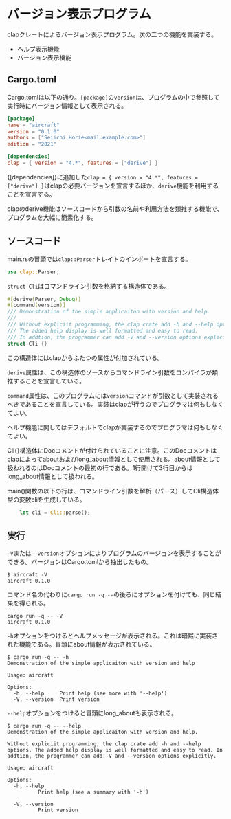 # バージョン表示プログラム

clapクレートによるバージョン表示プログラム。次の二つの機能を実装する。

- ヘルプ表示機能
- バージョン表示機能

## Cargo.toml
Cargo.tomlは以下の通り。`[package]`の`version`は、プログラムの中で参照して実行時にバージョン情報として表示される。
```toml:Cargo.toml
[package]
name = "aircraft"
version = "0.1.0"
authors = ["Seiichi Horie<mail.example.com>"]
edition = "2021"

[dependencies]
clap = { version = "4.*", features = ["derive"] }
```
{[dependencies]}に追加した`clap = { version = "4.*", features = ["derive"] }`はclapの必要バージョンを宣言するほか、`derive`機能を利用することを宣言する。

clapのderive機能はソースコードから引数の名前や利用方法を類推する機能で、プログラムを大幅に簡素化する。

## ソースコード
main.rsの冒頭では`clap::Parser`トレイトのインポートを宣言する。
```rust:main.rs
use clap::Parser;
```

`struct Cli`はコマンドライン引数を格納する構造体である。
```rust:main.rs
#[derive(Parser, Debug)]
#[command(version)]
/// Demonstration of the simple applicaiton with version and help.
///
/// Without expliciit programming, the clap crate add -h and --help options.
/// The added help display is well formatted and easy to read.
/// In addtion, the programmer can add -V and --version options explicitly.
struct Cli {}
```
この構造体にはclapからふたつの属性が付加されている。

`derive`属性は、この構造体のソースからコマンドライン引数をコンパイラが類推することを宣言している。

`command`属性は、このプログラムには`version`コマンドが引数として実装されるべきであることを宣言している。実装はclapが行うのでプログラマは何もしなくてよい。

ヘルプ機能に関してはデフォルトでclapが実装するのでプログラマは何もしなくてよい。

Cli{}構造体にDocコメントが付けられていることに注意。このDocコメントはclapによってaboutおよびlong_about情報として使用される。about情報として扱われるのはDocコメントの最初の行である。1行開けて3行目からはlong_about情報として扱われる。

main()関数の以下の行は、コマンドライン引数を解析（パース）してCli構造体型の変数cliを生成している。
```rust:main.rs
    let cli = Cli::parse();
```
## 実行
`-V`または`--version`オプションによりプログラムのバージョンを表示することができる。バージョンはCargo.tomlから抽出したもの。
```
$ aircraft -V
aircraft 0.1.0
```
コマンド名の代わりに`cargo run -q --`の後ろにオプションを付けても、同じ結果を得られる。
```
cargo run -q -- -V
aircraft 0.1.0
```
`-h`オプションをつけるとヘルプメッセージが表示される。これは暗黙に実装された機能である。冒頭にabout情報が表示されている。

```
$ cargo run -q -- -h
Demonstration of the simple applicaiton with version and help

Usage: aircraft

Options:
  -h, --help     Print help (see more with '--help')
  -V, --version  Print version
```

`--help`オプションをつけると冒頭にlong_aboutも表示される。

```
$ cargo run -q -- --help
Demonstration of the simple applicaiton with version and help.

Without expliciit programming, the clap crate add -h and --help options. The added help display is well formatted and easy to read. In addtion, the programmer can add -V and --version options explicitly.

Usage: aircraft

Options:
  -h, --help
          Print help (see a summary with '-h')

  -V, --version
          Print version
```

